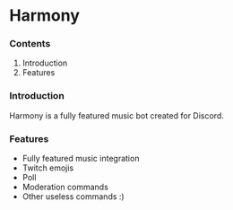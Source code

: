# Harmony

### Contents

1. Introduction
2. Features

### Introduction

Harmony is a fully featured music bot created for Discord.

### Features

* Fully featured music integration
* Twitch emojis
* Poll
* Moderation commands
* Other useless commands :)